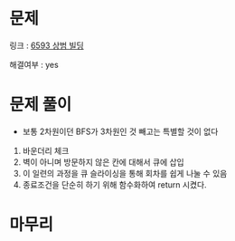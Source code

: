 # 문제
링크 : [6593 상범 빌딩](https://www.acmicpc.net/problem/6593)

해결여부 : yes

# 문제 풀이
- 보통 2차원이던 BFS가 3차원인 것 빼고는 특별할 것이 없다
1. 바운더리 체크
2. 벽이 아니며 방문하지 않은 칸에 대해서 큐에 삽입
3. 이 일련의 과정을 큐 슬라이싱을 통해 회차를 쉽게 나눌 수 있음
4. 종료조건을 단순히 하기 위해 함수화하여 return 시켰다.

# 마무리